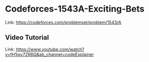 # Codeforces-1543A-Exciting-Bets
Link: https://codeforces.com/problemset/problem/1543/A
## Video Tutorial
Link: https://www.youtube.com/watch?v=fH1jgv7ZR6Q&ab_channel=codeExplainer
